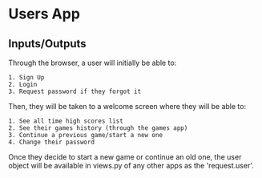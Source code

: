 Users App
=========
Inputs/Outputs
--------------

Through the browser, a user will initially be able to:

    1. Sign Up
    2. Login
    3. Request password if they forgot it

Then, they will be taken to a welcome screen where they will be able to:

    1. See all time high scores list
    2. See their games history (through the games app)
    3. Continue a previous game/start a new one
    4. Change their password

Once they decide to start a new game or continue an old one, the user object will be available in views.py of any other apps as the 'request.user'.